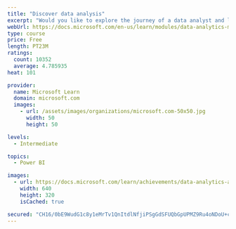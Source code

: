 ```yaml
---
title: "Discover data analysis"
excerpt: "Would you like to explore the journey of a data analyst and learn how a data analyst tells a story with data? In this module, you will explore the different roles in data and learn the different tasks of a data analyst."
webUrl: https://docs.microsoft.com/en-us/learn/modules/data-analytics-microsoft/
type: course
price: Free
length: PT23M
ratings:
  count: 10352
  average: 4.785935
heat: 101

provider:
  name: Microsoft Learn
  domain: microsoft.com
  images:
    - url: /assets/images/organizations/microsoft.com-50x50.jpg
      width: 50
      height: 50

levels:
  - Intermediate

topics:
  - Power BI

images:
  - url: https://docs.microsoft.com/learn/achievements/data-analytics-and-microsoft-social.png
    width: 640
    height: 320
    isCached: true

secured: "CH16/0bE9WudG1c8y1eMrTv1QnItdlNfjiPSgGdSFUQbGpUPMZ9Ru4oNDoU+cWk4e3/qpLAif9KJ+p30OmhqRDlU4bBeC1KSJCcl4VEhSd9RYM++CdGRAOQ/77Y2pVjONc1AfkOhJuONXTfy6+3nMsVYjoq8PMOuh7vlhj1FjOtR0wHgazu2BZbmLe5xjSveS8gzCdl++5DRs9oc/IhzFOMPTWzODGl17AERfnQoUxVPi4QbPpbC8Pc54ERvZYycuvAbmt+NH2Cqec+p48nT98m7x5Blva+X69K6iCHDn9qe5jjV6/k4wjL9BtPxBWiTtWXrO9Gk+AJrUS83lrTb/jQCp/2vy6125sElHkSx5PhnjzMHwbOBBr6vZbfMvahUcllEnLHP5HdoGc2lsRmtXlFHSow1OiDlZifQZuRGsPI=;gFsTHuaN47leAj75HLtMvw=="
---
```


